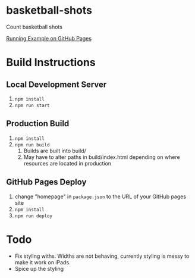 # basketball-shots
Count basketball shots

[Running Example on GitHub Pages](https://christocs.github.io/basketball-shots/)

# Build Instructions
## Local Development Server
1. `npm install`
1. `npm run start`

## Production Build
1. `npm install`
1. `npm run build`
    1. Builds are built into build/
    1. May have to alter paths in build/index.html depending on where resources are located in production

## GitHub Pages Deploy
1. change "homepage" in `package.json` to the URL of your GitHub pages site
1. `npm install`
1. `npm run deploy`

# Todo
- Fix styling withs. Widths are not behaving, currently styling is messy to make it work on iPads.
- Spice up the styling
 